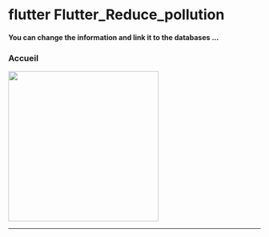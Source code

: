 
<h1> flutter Flutter_Reduce_pollution </h1> <h4> You can change the information and link it to the databases ...</h4>
<h3>Accueil</h3>



<img src="https://github.com/abenkoula71/flutter-food-pizza-dominos/blob/main/Screenshot_1643401922.png" width="300" /> <hr>
